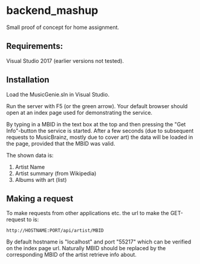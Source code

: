 # backend_mashup

Small proof of concept for home assignment.

## Requirements: 

Visual Studio 2017 (earlier versions not tested).

## Installation

Load the MusicGenie.sln in Visual Studio.

Run the server with F5 (or the green arrow).
Your default browser should open at an index page used for demonstrating the service.

By typing in a MBID in the text box at the top and then pressing the "Get Info"-button the service is started.
After a few seconds (due to subsequent requests to MusicBrainz, mostly due to cover art) the data will be loaded in the page, provided that the MBID was valid.

The shown data is:

1. Artist Name
2. Artist summary (from Wikipedia)
3. Albums with art (list)

## Making a request

To make requests from other applications etc. the url to make the GET-request to is:

```
http://HOSTNAME:PORT/api/artist/MBID
```
By default hostname is "localhost" and port "55217" which can be verified on the index page url.
Naturally MBID should be replaced by the corresponding MBID of the artist retrieve info about.

